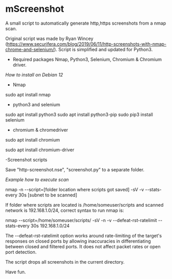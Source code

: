 # mScreenshot
A small script to automatically generate http,https screenshots from a nmap scan. 

Original script was made by Ryan Wincey (https://www.securifera.com/blog/2019/06/11/http-screenshots-with-nmap-chrome-and-selenium/).
Script is simplified and updated for Python3.

* Required packages Nmap, Python3, Selenium, Chromium & Chromium driver.

*How to install on Debian 12* 

- Nmap

sudo apt install nmap

- python3 and selenium 

sudo apt install python3 
sudo apt install python3-pip
sudo pip3 install selenium

- chromium & chromedriver

sudo apt install chromium

sudo apt install chromium-driver

-Screenshot scripts

Save  "http-screenshot.nse", "screenshot.py" to a separate folder.

*Example how to execute scan*

nmap -n  --script=[folder location where scripts got saved] -sV -v --stats-every 30s [subnet to be scanned]

If folder where scripts are located is /home/someuser/scripts and scanned network is 192.168.1.0/24, correct syntax to run nmap is:

nmap --script=/home/someuser/scripts/ -sV -n -v --defeat-rst-ratelimit --stats-every 30s 192.168.1.0/24

The --defeat-rst-ratelimit option works around rate-limiting of the target's responses on closed ports by allowing inaccuracies in differentiating between closed and filtered ports. It does not affect packet rates or open port detection.

The script drops all screenshots in the current directory.

Have fun.
